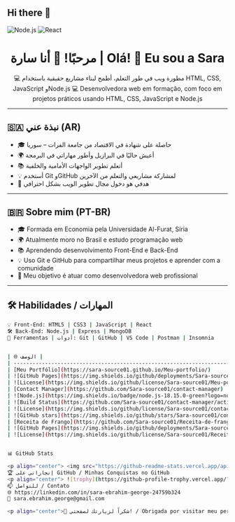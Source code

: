 ## Hi there 👋

![Node.js](https://img.shields.io/badge/node.js-18.15.0-green?logo=node.js&style=flat-square)
![React](https://img.shields.io/badge/react-18.2.0-blue?logo=react&style=flat-square)

<h1 align="center">مرحبًا! 👋 أنا سارة | Olá! 👋 Eu sou a Sara</h1>

<p align="center">
💻 مطورة ويب في طور التعلم، أطمح لبناء مشاريع حقيقية باستخدام HTML, CSS, JavaScript وNode.js  
💻 Desenvolvedora web em formação, com foco em projetos práticos usando HTML, CSS, JavaScript e Node.js
</p>

---

## 🇸🇦 نبذة عني (AR)

- 🎓 حاصلة على شهادة في الاقتصاد من جامعة الفرات – سوريا  
- 🌍 أعيش حاليًا في البرازيل وأطور مهاراتي في البرمجة  
- 📚 أتعلم تطوير الواجهات الأمامية والخلفية  
- 💡 أستخدم Git وGitHub لمشاركة مشاريعي والتعلم من الآخرين  
- 🎯 هدفي هو دخول مجال تطوير الويب بشكل احترافي

---

## 🇧🇷 Sobre mim (PT-BR)

- 🎓 Formada em Economia pela Universidade Al-Furat, Síria  
- 🌍 Atualmente moro no Brasil e estudo programação web  
- 📚 Aprendendo desenvolvimento Front-End e Back-End  
- 💡 Uso Git e GitHub para compartilhar meus projetos e aprender com a comunidade  
- 🎯 Meu objetivo é atuar como desenvolvedora web profissional

---

## 🛠️ Habilidades / المهارات

```bash
💡 Front-End: HTML5 | CSS3 | JavaScript | React  
🛠️ Back-End: Node.js | Express | MongoDB  
🔧 Ferramentas | أدوات: Git | GitHub | VS Code | Postman | Insomnia


| 🌐 المشروع                                                                                                                                           | الوصف (AR)                          | descrição (PT)                        |
| ---------------------------------------------------------------------------------------------------------------------------------------------------- | ----------------------------------- | ------------------------------------- |
| [Meu Portfólio](https://sara-source01.github.io/Meu-portfolio/)                                                                                      |                                     |                                       |
| ![GitHub Pages](https://img.shields.io/github/deployments/Sara-source01/Meu-portfolio/github-pages?label=GitHub%20Pages\&style=flat-square)          |                                     |                                       |
| ![License](https://img.shields.io/github/license/Sara-source01/Meu-portfolio?style=flat-square)                                                      | صفحة تعريفية بمشاريعي ومهاراتي      | Página com meus projetos e trajetória |
| [Contact Manager](https://github.com/Sara-source01/contact-manager)                                                                                  |                                     |                                       |
| ![Node.js](https://img.shields.io/badge/node.js-18.15.0-green?logo=node.js\&style=flat-square)                                                       |                                     |                                       |
| ![Build Status](https://github.com/Sara-source01/contact-manager/actions/workflows/nodejs.yml/badge.svg)                                             |                                     |                                       |
| ![License](https://img.shields.io/github/license/Sara-source01/contact-manager?style=flat-square)                                                    |                                     |                                       |
| ![GitHub stars](https://img.shields.io/github/stars/Sara-source01/contact-manager?style=social)                                                      | إدارة جهات الاتصال باستخدام Node.js | Gerenciador de contatos com Node.js   |
| [Receita de Frango](https://github.com/Sara-source01/Receita-de-frango-HTML)                                                                         |                                     |                                       |
| ![GitHub Pages](https://img.shields.io/github/deployments/Sara-source01/Receita-de-frango-HTML/github-pages?label=GitHub%20Pages\&style=flat-square) |                                     |                                       |
| ![License](https://img.shields.io/github/license/Sara-source01/Receita-de-frango-HTML?style=flat-square)                                             | صفحة وصفة بسيطة باستخدام HTML       | Página de receita usando apenas HTML  |


📊 GitHub Stats

<p align="center"> <img src="https://github-readme-stats.vercel.app/api?username=Sara-source01&show_icons=true&theme=tokyonight" alt="Estatísticas do GitHub" /> </p>
🏆 إنجازاتي على GitHub / Minhas Conquistas no GitHub
<p align="center"> ![trophy](https://github-profile-trophy.vercel.app/?username=Sara-source01&theme=flat) </p>
📫 للتواصل / Contato
🌐 https://linkedin.com/in/sara-ebrahim-george-24759b324
📧 sara.ebrahim.george@gmail.com

<p align="center">🌟 شكراً لزيارتك لصفحتي! / Obrigada por visitar meu perfil! 🌟</p> ```
